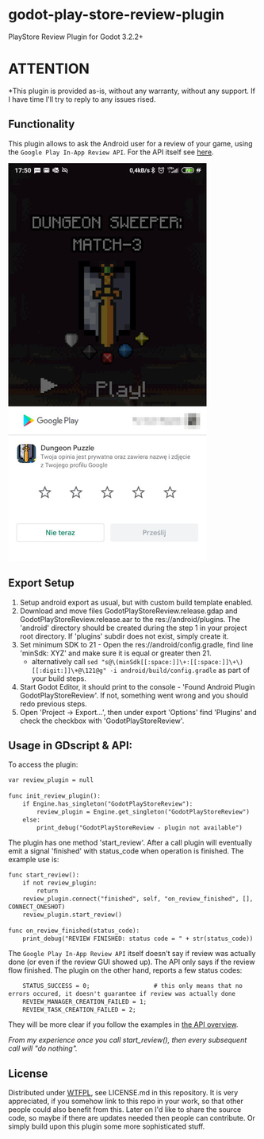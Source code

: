 # godot-play-store-review-plugin
PlayStore Review Plugin for Godot 3.2.2+

# ATTENTION
*This plugin is provided as-is, without any warranty, without any support. If I have time I'll try to reply to any issues rised.

## Functionality

This plugin allows to ask the Android user for a review of your game, using the `Google Play In-App Review API`. For the API itself see [here](https://developer.android.com/guide/playcore/in-app-review).

![](/preview.jpeg "Screenshot")

## Export Setup

1. Setup android export as usual, but with custom build template enabled.
1. Download and move files GodotPlayStoreReview.release.gdap and GodotPlayStoreReview.release.aar to the res://android/plugins. The 'android' directory should be created during the step 1 in your project root directory. If 'plugins' subdir does not exist, simply create it.
1. Set minimum SDK to 21 - Open the res://android/config.gradle, find line 'minSdk: XYZ' and make sure it is equal or greater then 21.
    - alternatively call `sed "s@\(minSdk[[:space:]]\+:[[:space:]]\+\)[[:digit:]]\+@\121@g" -i android/build/config.gradle` as part of your build steps.
3. Start Godot Editor, it should print to the console - 'Found Android Plugin GodotPlayStoreReview'. If not, something went wrong and you should redo previous steps.
4. Open 'Project -> Export...', then under export 'Options' find 'Plugins' and check the checkbox with 'GodotPlayStoreReview'.

## Usage in GDscript & API:

To access the plugin:

```
var review_plugin = null
    
func init_review_plugin():
    if Engine.has_singleton("GodotPlayStoreReview"):
        review_plugin = Engine.get_singleton("GodotPlayStoreReview")
    else:
        print_debug("GodotPlayStoreReview - plugin not available")
```

The plugin has one method 'start_review'. After a call plugin will eventually emit a signal 'finished' with status_code when operation is finished.
The example use is:

```
func start_review():
    if not review_plugin:
        return
    review_plugin.connect("finished", self, "on_review_finished", [], CONNECT_ONESHOT)
    review_plugin.start_review()

func on_review_finished(status_code):
    print_debug("REVIEW FINISHED: status code = " + str(status_code))
```

The `Google Play In-App Review API` itself doesn't say if review was actually done (or even if the review GUI showed up). The API only says if the review flow finished. The plugin on the other hand, reports a few status codes:

```
    STATUS_SUCCESS = 0;                  # this only means that no errors occured, it doesn't guarantee if review was actually done
    REVIEW_MANAGER_CREATION_FAILED = 1;
    REVIEW_TASK_CREATION_FAILED = 2;
```

They will be more clear if you follow the examples in [the API overview](https://developer.android.com/guide/playcore/in-app-review).

*From my experience once you call start_review(), then every subsequent call will "do nothing".*

## License

Distributed under [WTFPL](https://en.wikipedia.org/wiki/WTFPL#Version_2), see LICENSE.md in this repository.
It is very appreciated, if you somehow link to this repo in your work, so that other people could also benefit from this. Later on I'd like to share the source code, so maybe if there are updates needed then people can contribute. Or simply build upon this plugin some more sophisticated stuff.
